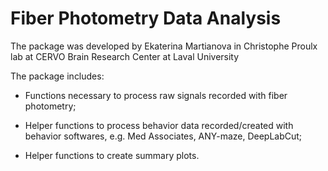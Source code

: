 # Fiber Photometry Data Analysis

The package was developed by Ekaterina Martianova in Christophe Proulx lab at CERVO Brain Research Center at Laval University

The package includes: 

- Functions necessary to process raw signals recorded with fiber photometry;

- Helper functions to process behavior data recorded/created with behavior softwares, e.g. Med Associates, ANY-maze, DeepLabCut;

- Helper functions to create summary plots.

